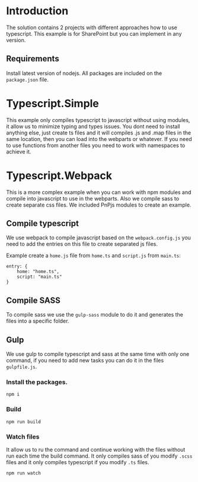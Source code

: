 # Introduction 
The solution contains 2 projects with different approaches how to use typescript. This example is for SharePoint but you can implement in any version.

## Requirements
Install latest version of nodejs.
All packages are included on the `package.json` file.

# Typescript.Simple
This example only compiles typescript to javascript without using modules, it allow us to minimize typing and types issues.
You dont need to install anything else, just create ts files and it will compiles .js and .map files in the same location, then you can load into the webparts or whatever.
If you need to use functions from another files you need to work with namespaces to achieve it.

# Typescript.Webpack
This is a more complex example when you can work with npm modules and compile into javascript to use in the webparts. Also we compile sass to create separate css files.
We included PnPjs modules to create an example.

## Compile typescript
We use webpack to compile javascript based on the `webpack.config.js` you need to add the entries on this file to create separated js files.

Example create a `home.js` file from `home.ts` and `script.js` from `main.ts`:
````
entry: {
    home: "home.ts",
    script: "main.ts"
}
````

## Compile SASS
To compile sass we use the `gulp-sass` module to do it and generates the files into a specific folder.

## Gulp
We use gulp to compile typescript and sass at the same time with only one command, if you need to add new tasks you can do it in the files `gulpfile.js`.


### Install the packages.

`
npm i
`
### Build 

`
npm run build
`
### Watch files
It allow us to ru the command and continue working with the files without run each time the build command. It only compiles sass of you modify `.scss` files and it only compiles typescript if you modify `.ts` files. 

`
npm run watch
`